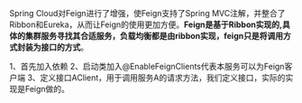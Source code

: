 Spring Cloud对Feign进行了增强，使Feign支持了Spring MVC注解，并整合了Ribbon和Eureka，从而让Feign的使用更加方便。**Feign是基于Ribbon实现的,具体的集群服务寻找其合适服务，负载均衡都是由ribbon实现，feign只是将调用方式封装为接口的方式**。

1、首先加入依赖
		2、启动类加入@EnableFeignClients代表本服务可以为Feign客户端
		3、定义接口AClient，用于调用服务A的请求方法，我们定义接口，实际的实现是Feign做的。